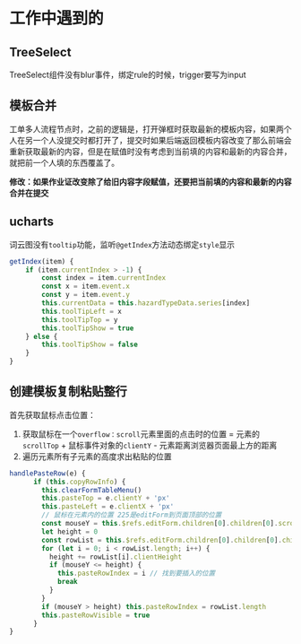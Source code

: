 # 工作中遇到的


## TreeSelect

TreeSelect组件没有blur事件，绑定rule的时候，trigger要写为input



## 模板合并

工单多人流程节点时，之前的逻辑是，打开弹框时获取最新的模板内容，如果两个人在另一个人没提交时都打开了，提交时如果后端返回模板内容改变了那么前端会重新获取最新的内容，但是在赋值时没有考虑到当前填的内容和最新的内容合并，就把前一个人填的东西覆盖了。

**修改：如果作业证改变除了给旧内容字段赋值，还要把当前填的内容和最新的内容合并在提交**



## ucharts

词云图没有`tooltip`功能，监听`@getIndex`方法动态绑定`style`显示

```javascript
getIndex(item) {
    if (item.currentIndex > -1) {
        const index = item.currentIndex
        const x = item.event.x
        const y = item.event.y
        this.currentData = this.hazardTypeData.series[index]
        this.toolTipLeft = x
        this.toolTipTop = y
        this.toolTipShow = true
    } else {
        this.toolTipShow = false
    }
}
```


## 创建模板复制粘贴整行

首先获取鼠标点击位置：

1. 获取鼠标在一个`overflow：scroll`元素里面的点击时的位置 = 元素的`scrollTop` + 鼠标事件对象的`clientY` - 元素距离浏览器页面最上方的距离
2. 遍历元素所有子元素的高度求出粘贴的位置

```javascript
handlePasteRow(e) {
      if (this.copyRowInfo) {
        this.clearFormTableMenu()
        this.pasteTop = e.clientY + 'px'
        this.pasteLeft = e.clientX + 'px'
        // 鼠标在元素内的位置 225是editForm到页面顶部的位置
        const mouseY = this.$refs.editForm.children[0].children[0].scrollTop + e.clientY - 225
        let height = 0
        const rowList = this.$refs.editForm.children[0].children[0].children
        for (let i = 0; i < rowList.length; i++) {
          height += rowList[i].clientHeight
          if (mouseY <= height) {
            this.pasteRowIndex = i // 找到要插入的位置
            break
          }
        }
        if (mouseY > height) this.pasteRowIndex = rowList.length
        this.pasteRowVisible = true
      }
}
```

